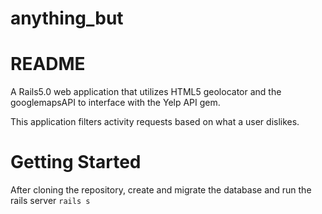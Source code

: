 # anything_but

# README

A Rails5.0 web application that utilizes HTML5 geolocator and the googlemapsAPI to interface with the Yelp API gem. 

This application filters activity requests based on what a user dislikes. 

# Getting Started 

After cloning the repository, create and migrate the database and run the rails server ``` rails s ```
